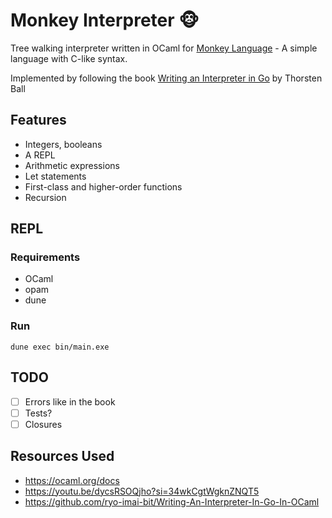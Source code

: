 # Monkey Interpreter 🐵

Tree walking interpreter written in OCaml for [Monkey Language](https://monkeylang.org) - A simple language with C-like syntax.

Implemented by following the book [Writing an Interpreter in Go](https://interpreterbook.com) by Thorsten Ball

## Features

- Integers, booleans
- A REPL
- Arithmetic expressions
- Let statements
- First-class and higher-order functions
- Recursion

## REPL

### Requirements

- OCaml
- opam
- dune

### Run

```
dune exec bin/main.exe
```

## TODO

- [ ] Errors like in the book
- [ ] Tests?
- [ ] Closures

## Resources Used

- https://ocaml.org/docs
- https://youtu.be/dycsRSOQjho?si=34wkCgtWgknZNQT5
- https://github.com/ryo-imai-bit/Writing-An-Interpreter-In-Go-In-OCaml
